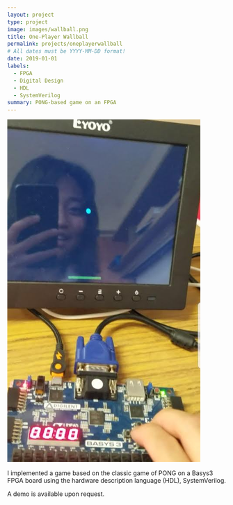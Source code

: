 ```yaml
---
layout: project
type: project
image: images/wallball.png
title: One-Player Wallball 
permalink: projects/oneplayerwallball
# All dates must be YYYY-MM-DD format!
date: 2019-01-01
labels:
  - FPGA
  - Digital Design
  - HDL
  - SystemVerilog
summary: PONG-based game on an FPGA
---
```


<img class="ui medium right floated rounded image" src="../images/wallball.jpg">

I implemented a game based on the classic game of PONG on a Basys3 FPGA board using the hardware description language (HDL), SystemVerilog.

A demo is available upon request.
